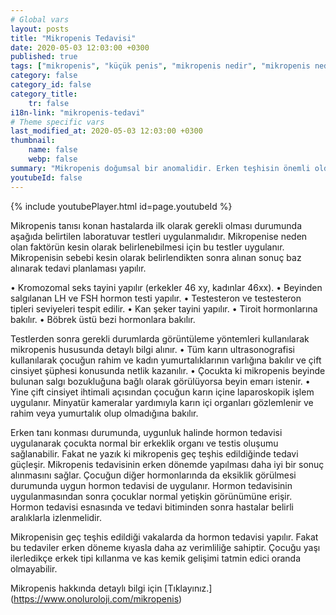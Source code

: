 ```yaml
---
# Global vars
layout: posts
title: "Mikropenis Tedavisi"
date: 2020-05-03 12:03:00 +0300
published: true
tags: ["mikropenis", "küçük penis", "mikropenis nedir", "mikropenis nedeni", "mikropenis neden olur", "küçük penis nedeni", "mikropenis sebebi", "klinefelter sendromu", "mikropenis tedavi", "mikropenis çözüm", "mikropenis hormon", "mikropenis ilaç", "küçük penis tedavi", "mikropenis ameliyat", "mikropenis hormon", "mikropenis teşhis", "mikropenis kan tahlili", "mikropenis genetik tahlili", "mikropenis estetiği", "yenidoğanda mikropenis"]
category: false
category_id: false
category_title:
    tr: false
i18n-link: "mikropenis-tedavi"
# Theme specific vars
last_modified_at: 2020-05-03 12:03:00 +0300
thumbnail:
    name: false
    webp: false
summary: "Mikropenis doğumsal bir anomalidir. Erken teşhisin önemli olduğu mikropenis hastalığı genelde maalesef geç teşhis edilir. Erken dönemde yapılan tedavi daha iyi sonuç verir."
youtubeId: false
---
```

{% include youtubePlayer.html id=page.youtubeId %}




Mikropenis tanısı konan hastalarda ilk olarak gerekli olması durumunda aşağıda belirtilen laboratuvar testleri uygulanmalıdır. Mikropenise neden olan faktörün kesin olarak belirlenebilmesi için bu testler uygulanır. Mikropenisin sebebi kesin olarak belirlendikten sonra alınan sonuç baz alınarak tedavi planlaması yapılır.

•	Kromozomal seks tayini yapılır (erkekler 46 xy, kadınlar 46xx).
•	Beyinden salgılanan LH ve FSH hormon testi yapılır.
•	Testesteron ve testesteron tipleri seviyeleri tespit edilir.
•	Kan şeker tayini yapılır.
•	Tiroit hormonlarına bakılır.
•	Böbrek üstü bezi hormonlara bakılır.

Testlerden sonra gerekli durumlarda görüntüleme yöntemleri kullanılarak mikropenis hususunda detaylı bilgi alınır.
•	Tüm karın ultrasonografisi kullanılarak çocuğun rahim ve kadın yumurtalıklarının varlığına bakılır ve çift cinsiyet şüphesi konusunda netlik kazanılır.
•	Çocukta ki mikropenis beyinde bulunan salgı bozukluğuna bağlı olarak görülüyorsa beyin emarı istenir.
•	Yine çift cinsiyet ihtimali açısından çocuğun karın içine laparoskopik işlem uygulanır. Minyatür kameralar yardımıyla karın içi organları gözlemlenir ve rahim veya yumurtalık olup olmadığına bakılır.

Erken tanı konması durumunda, uygunluk halinde hormon tedavisi uygulanarak çocukta normal bir erkeklik organı ve testis oluşumu sağlanabilir. Fakat ne yazık ki mikropenis geç teşhis edildiğinde tedavi güçleşir. Mikropenis tedavisinin erken dönemde yapılması daha iyi bir sonuç alınmasını sağlar. Çocuğun diğer hormonlarında da eksiklik görülmesi durumunda uygun hormon tedavisi de uygulanır. Hormon tedavisinin uygulanmasından sonra çocuklar normal yetişkin görünümüne erişir. Hormon tedavisi esnasında ve tedavi bitiminden sonra hastalar belirli aralıklarla izlenmelidir.

Mikropenisin geç teşhis edildiği vakalarda da hormon tedavisi yapılır. Fakat bu tedaviler erken döneme kıyasla daha az verimliliğe sahiptir. Çocuğu yaşı ilerledikçe erkek tipi kıllanma ve kas kemik gelişimi tatmin edici oranda olmayabilir.


Mikropenis hakkında detaylı bilgi için [Tıklayınız.] (https://www.onoluroloji.com/mikropenis)
